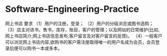# Software-Engineering-Practice

网上书店
要求
（1）用户的注册，登录；
（2）用户的分级浏览或图书选购；
（3）店主对进书，售书，库存，账目，客户的管理；以及网站的日常维护(比如,网上书店简介;网上书店信息发布;客户留言及对客户留言的反馈)。
（4）一般客户可以浏览网上书店内容,欲购书的客户需注册取得唯一的用户名成为会员，会员登录后便可以购书一本或多本。
